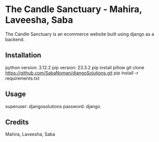 # The Candle Sanctuary - Mahira, Laveesha, Saba
The Candle Sanctuary is an ecommerce website built using django as a backend. 

## Installation
python version: 3.12.2
pip version: 23.3.2
pip install pillow
git clone https://github.com/SabaNoman/djangoSolutions.git
pip install -r requirements.txt

## Usage
superuser: djangosolutions
password: django

## Credits
Mahira, Laveesha, Saba